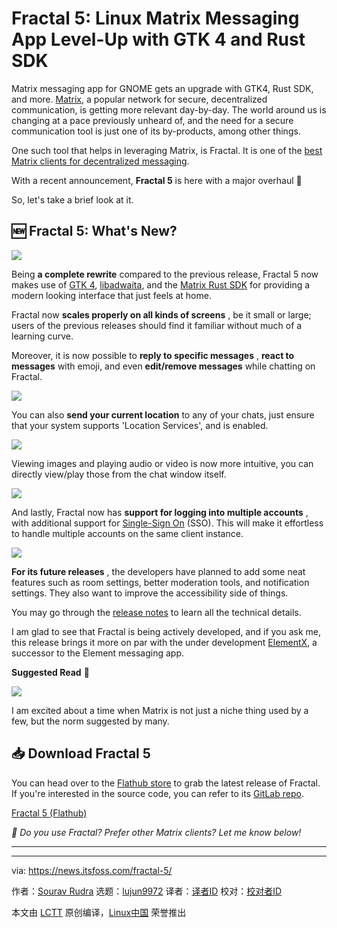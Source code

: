 [#]: subject: "Fractal 5: Linux Matrix Messaging App Level-Up with GTK 4 and Rust SDK"
[#]: via: "https://news.itsfoss.com/fractal-5/"
[#]: author: "Sourav Rudra https://news.itsfoss.com/author/sourav/"
[#]: collector: "lujun9972/lctt-scripts-1700446145"
[#]: translator: " "
[#]: reviewer: " "
[#]: publisher: " "
[#]: url: " "

Fractal 5: Linux Matrix Messaging App Level-Up with GTK 4 and Rust SDK
======
Matrix messaging app for GNOME gets an upgrade with GTK4, Rust SDK, and
more.
[Matrix][1], a popular network for secure, decentralized communication, is getting more relevant day-by-day. The world around us is changing at a pace previously unheard of, and the need for a secure communication tool is just one of its by-products, among other things.

One such tool that helps in leveraging Matrix, is Fractal. It is one of the [best Matrix clients for decentralized messaging][2].

With a recent announcement, **Fractal 5** is here with a major overhaul 🎉

So, let's take a brief look at it.

## 🆕 Fractal 5: What's New?

![][3]

Being **a complete rewrite** compared to the previous release, Fractal 5 now makes use of [GTK 4][4], [libadwaita][5], and the [Matrix Rust SDK][6] for providing a modern looking interface that just feels at home.

Fractal now **scales properly on all kinds of screens** , be it small or large; users of the previous releases should find it familiar without much of a learning curve.

Moreover, it is now possible to **reply to specific messages** , **react to messages** with emoji, and even **edit/remove messages** while chatting on Fractal.

![][7]

You can also **send your current location** to any of your chats, just ensure that your system supports 'Location Services', and is enabled.

![][8]

Viewing images and playing audio or video is now more intuitive, you can directly view/play those from the chat window itself.

![][9]

And lastly, Fractal now has **support for logging into multiple accounts** , with additional support for [Single-Sign On][10] (SSO). This will make it effortless to handle multiple accounts on the same client instance.

![][11]

**For its future releases** , the developers have planned to add some neat features such as room settings, better moderation tools, and notification settings. They also want to improve the accessibility side of things.

You may go through the [release notes][12] to learn all the technical details.

I am glad to see that Fractal is being actively developed, and if you ask me, this release brings it more on par with the under development [ElementX][13], a successor to the Element messaging app.

**Suggested Read** 📖

![][14]

I am excited about a time when Matrix is not just a niche thing used by a few, but the norm suggested by many.

## 📥 Download Fractal 5

You can head over to the [Flathub store][15] to grab the latest release of Fractal. If you're interested in the source code, you can refer to its [GitLab repo][16].

[Fractal 5 (Flathub)][15]

_💬 Do you use Fractal? Prefer other Matrix clients? Let me know below!_

* * *

--------------------------------------------------------------------------------

via: https://news.itsfoss.com/fractal-5/

作者：[Sourav Rudra][a]
选题：[lujun9972][b]
译者：[译者ID](https://github.com/译者ID)
校对：[校对者ID](https://github.com/校对者ID)

本文由 [LCTT](https://github.com/LCTT/TranslateProject) 原创编译，[Linux中国](https://linux.cn/) 荣誉推出

[a]: https://news.itsfoss.com/author/sourav/
[b]: https://github.com/lujun9972
[1]: https://matrix.org/
[2]: https://itsfoss.com/best-matrix-clients/
[3]: https://news.itsfoss.com/content/images/2023/11/Fractal_5_a.png
[4]: https://blog.gtk.org/2020/12/16/gtk-4-0/
[5]: https://gitlab.gnome.org/GNOME/libadwaita
[6]: https://github.com/matrix-org/matrix-rust-sdk
[7]: https://news.itsfoss.com/content/images/2023/11/Fractal_5_c.png
[8]: https://news.itsfoss.com/content/images/2023/11/Fractal_5_d.png
[9]: https://news.itsfoss.com/content/images/2023/11/Fractal_5_e.png
[10]: https://matrix.org/docs/older/client-sso-guide/
[11]: https://news.itsfoss.com/content/images/2023/11/Fractal_5_f.png
[12]: https://gitlab.gnome.org/GNOME/fractal/-/releases/5
[13]: https://news.itsfoss.com/element-x-matrix-2/
[14]: https://news.itsfoss.com/content/images/size/w256h256/2022/08/android-chrome-192x192.png
[15]: https://flathub.org/apps/org.gnome.Fractal
[16]: https://gitlab.gnome.org/GNOME/fractal
